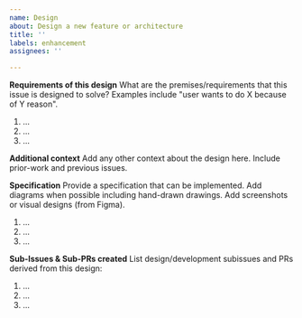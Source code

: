 ```yaml
---
name: Design
about: Design a new feature or architecture
title: ''
labels: enhancement
assignees: ''

---
```


**Requirements of this design**
What are the premises/requirements that this issue is designed to solve? Examples include "user wants to do X because of Y reason".
1. ...
2. ...
3. ...

**Additional context**
Add any other context about the design here. Include prior-work and previous issues.

**Specification**
Provide a specification that can be implemented. Add diagrams when possible including hand-drawn drawings. Add screenshots or visual designs (from Figma).
1. ...
2. ...
3. ...

**Sub-Issues & Sub-PRs created**
List design/development subissues and PRs derived from this design:
1. ...
2. ...
3. ...